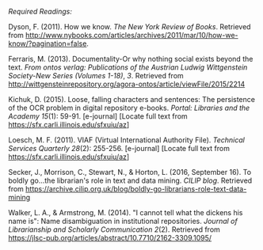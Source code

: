 *Required Readings:*

Dyson, F. (2011). How we know. *The New York Review of Books*. Retrieved
from
<http://www.nybooks.com/articles/archives/2011/mar/10/how-we-know/?pagination=false>.

Ferraris, M. (2013). Documentality-Or why nothing social exists beyond
the text. *From ontos verlag: Publications of the Austrian Ludwig
Wittgenstein Society-New Series (Volumes 1-18)*, *3*. Retrieved from\
<http://wittgensteinrepository.org/agora-ontos/article/viewFile/2015/2214>

Kichuk, D. (2015). Loose, falling characters and sentences: The
persistence of the OCR problem in digital repository e-books. *Portal:
Libraries and the Academy 15*(1): 59-91. [e-journal\] \[Locate full text from
<https://sfx.carli.illinois.edu/sfxuiu/az>\]

Loesch, M. F. (2011). VIAF (Virtual International Authority File).
*Technical Services Quarterly 28*(2): 255-256. \[e-journal\] \[Locate
full text from <https://sfx.carli.illinois.edu/sfxuiu/az>\]

Secker, J., Morrison, C., Stewart, N., & Horton, L. (2016, September
16). To boldly go...the librarian's role in text and data mining. *CILIP
blog*. Retrieved from
<https://archive.cilip.org.uk/blog/boldly-go-librarians-role-text-data-mining>

Walker, L. A., & Armstrong, M. (2014). "I cannot tell what the dickens
his name is": Name disambiguation in institutional repositories.
*Journal of Librarianship and Scholarly Communication 2*(2). Retrieved
from <https://jlsc-pub.org/articles/abstract/10.7710/2162-3309.1095/>
